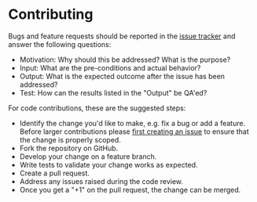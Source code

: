 # Contributing

Bugs and feature requests should be reported in the [issue tracker] and answer
the following questions:

 - Motivation: Why should this be addressed? What is the purpose?
 - Input: What are the pre-conditions and actual behavior?
 - Output: What is the expected outcome after the issue has been addressed?
 - Test: How can the results listed in the "Output" be QA'ed?

For code contributions, these are the suggested steps:

 - Identify the change you'd like to make, e.g. fix a bug or add a feature.
   Before larger contributions please [first creating an issue][issue tracker]
   to ensure that the change is properly scoped.
 - Fork the repository on GitHub.
 - Develop your change on a feature branch.
 - Write tests to validate your change works as expected.
 - Create a pull request.
 - Address any issues raised during the code review.
 - Once you get a "+1" on the pull request, the change can be merged.

 [issue tracker]: https://github.com/jonas/paradox-material-theme/issues/new
